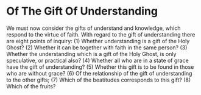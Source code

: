 # Of The Gift Of Understanding

We must now consider the gifts of understand and knowledge, which respond to the virtue of faith. With regard to the gift of understanding there are eight points of inquiry:
(1) Whether understanding is a gift of the Holy Ghost?
(2) Whether it can be together with faith in the same person?
(3) Whether the understanding which is a gift of the Holy Ghost, is only speculative, or practical also?
(4) Whether all who are in a state of grace have the gift of understanding?
(5) Whether this gift is to be found in those who are without grace?
(6) Of the relationship of the gift of understanding to the other gifts;
(7) Which of the beatitudes corresponds to this gift?
(8) Which of the fruits?